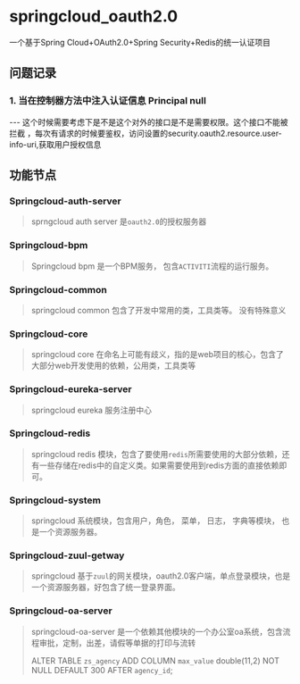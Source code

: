 # springcloud_oauth2.0
一个基于Spring Cloud+OAuth2.0+Spring Security+Redis的统一认证项目

## 问题记录

### 1. 当在控制器方法中注入认证信息 Principal null
--- 这个时候需要考虑下是不是这个对外的接口是不是需要权限。这个接口不能被拦截
，每次有请求的时候要鉴权，访问设置的security.oauth2.resource.user-info-uri,获取用户授权信息

## 功能节点

### Springcloud-auth-server
> sprngcloud auth server 是`oauth2.0`的授权服务器


### Springcloud-bpm
> Springcloud bpm 是一个BPM服务， 包含`ACTIVITI`流程的运行服务。

### Springcloud-common
> springcloud common 包含了开发中常用的类，工具类等。 没有特殊意义

### Springcloud-core
> springcloud core 在命名上可能有歧义，指的是web项目的核心，包含了大部分web开发使用的依赖，公用类，工具类等

### Springcloud-eureka-server
> springcloud eureka 服务注册中心

### Springcloud-redis
> springcloud redis 模块，包含了要使用`redis`所需要使用的大部分依赖，还有一些存储在redis中的自定义类。如果需要使用到redis方面的直接依赖即可。

### Springcloud-system
> springcloud 系统模块，包含用户，角色， 菜单， 日志， 字典等模块， 也是一个资源服务器。

### Springcloud-zuul-getway
> springcloud 基于`zuul`的网关模块，oauth2.0客户端，单点登录模块，也是一个资源服务器，好包含了统一登录界面。

### Springcloud-oa-server 
> springcloud-oa-server 是一个依赖其他模块的一个办公室oa系统，包含流程审批，定制，出差，请假等单据的打印与流转
>
> ALTER TABLE `zs_agency`
 ADD COLUMN `max_value`  double(11,2) NOT NULL DEFAULT 300 AFTER `agency_id`;
 
